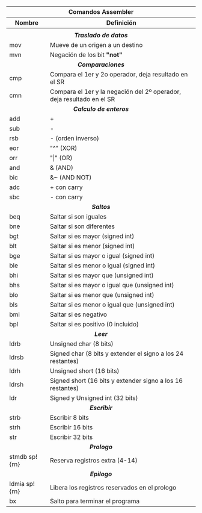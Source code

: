 <table align="center">
  <thead>
    <tr >
      <th colspan="2" style="text-align:center"><b>Comandos Assembler<b></th> 
    </tr>
    <tr>
      <th style="text-align:center">Nombre</th>
      <th style="text-align:center">Definición</th>
    </tr>
  </thead>
  <tbody>
    <tr>
      <td></td>
      <td></td>
    </tr>
    <tr><td colspan="2" style="text-align:center"><i><b>Traslado de datos</td></tr>
    <tr>
      <td>mov</td>
      <td>Mueve de un origen a un destino</td>
    </tr>
        <tr>
      <td>mvn</td>
      <td>Negación de los bit <b>"not"</b></td>
    </tr>
    <tr><td colspan="2" style="text-align:center"><i><b>Comparaciones</td></tr>
    <tr>
      <td>cmp</td>
      <td>Compara el 1er y 2o operador, deja resultado en el SR</td>
    </tr>
    <tr>
      <td>cmn</td>
      <td>Compara el 1er y la negación del 2º operador, deja resultado en el SR</td>
    </tr>
    <tr><td colspan="2" style="text-align:center"><i><b>Calculo de enteros</td></tr>
    <tr>
      <td>add</td>
      <td>+</td>
    </tr>
        <tr>
      <td>sub</td>
      <td>-</td>
    </tr>
    <tr>
      <td>rsb</td>
      <td>- (orden inverso)</td>
    </tr>
    <tr>
      <td>eor</td>
      <td>"^" (XOR)</td>
    </tr>
    <tr>
      <td>orr</td>
      <td>"|" (OR)</td>
    </tr>
    <tr>
      <td>and</td>
      <td>& (AND)</td>
    </tr>
    <tr>
      <td>bic</td>
      <td>&~ (AND NOT)</td>
    </tr>
    <tr>
      <td>adc</td>
      <td>+ con carry</td>
    </tr>
    <tr>
      <td>sbc</td>
      <td>- con carry</td>
    </tr>
    <tr><td colspan="2" style="text-align:center"><i><b>Saltos</td></tr>
    <tr>
      <td>beq</td>
      <td>Saltar si son iguales</td>
    </tr>
    <tr>
      <td>bne</td>
      <td>Saltar si son diferentes</td>
    </tr>
    <tr>
      <td>bgt</td>
      <td>Saltar si es mayor (signed int)</td>
    </tr>
    <tr>
      <td>blt</td>
      <td>Saltar si es menor (signed int)</td>
    </tr>
    <tr>
      <td>bge</td>
      <td>Saltar si es mayor o igual (signed int)</td>
    </tr>
    <tr>
      <td>ble</td>
      <td>Saltar si es menor o igual (signed int)</td>
    </tr>
    <tr>
      <td>bhi</td>
      <td>Saltar si es mayor que (unsigned int)</td>
    </tr>
    <tr>
      <td>bhs</td>
      <td>Saltar si es mayor o igual que (unsigned int)</td>
    </tr>
    <tr>
      <td>blo</td>
      <td>Saltar si es menor que (unsigned int)</td>
    </tr>
    <tr>
      <td>bls</td>
      <td>Saltar si es menor o igual que (unsigned int)</td>
    </tr>
    <tr>
      <td>bmi</td>
      <td>Saltar si es negativo</td>
    </tr>
    <tr>
      <td>bpl</td>
      <td>Saltar si es positivo (0 incluido)</td>
    </tr>
    <tr><td colspan="2" style="text-align:center"><i><b>Leer</td></tr>
    <tr>
      <td>ldrb</td>
      <td>Unsigned char (8 bits)</td>
    </tr>
    <tr>
      <td>ldrsb</td>
      <td>Signed char (8 bits y extender el signo a los 24 restantes)</td>
    </tr>
    <tr>
      <td>ldrh</td>
      <td>Unsigned short (16 bits)</td>
    </tr>
        <tr>
      <td>ldrsh</td>
      <td>Signed short (16 bits y extender signo a los 16 restantes)</td>
    </tr>    
    <tr>
      <td>ldr</td>
      <td>Signed y Unsigned int (32 bits)</td>
    </tr>
    <tr><td colspan="2" style="text-align:center"><i><b>Escribir</td></tr>
    <tr>
      <td>strb</td>
      <td>Escribir 8 bits</td>
    </tr>
    <tr>
      <td>strh</td>
      <td>Escribir 16 bits</td>
    </tr>
    <tr>
      <td>str</td>
      <td>Escribir 32 bits</td>
    </tr>
        <tr><td colspan="2" style="text-align:center"><i><b>Prologo</td></tr>
    <tr>
      <td>stmdb sp! {rn}</td>
      <td>Reserva registros extra (4-14)</td>
    </tr> 
    <tr><td colspan="2" style="text-align:center"><i><b>Epilogo</td></tr>
    <tr>
      <td>ldmia sp! {rn}</td>
      <td>Libera los registros reservados en el prologo</td>
    </tr>
    <tr>
      <td>bx</td>
      <td>Salto para terminar el programa</td>
    </tr>    
  </tbody>
</table>
